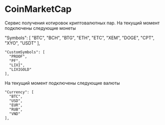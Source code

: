 # CoinMarketCap
Сервис получения котировок криптовалютных пар.
На текущий момент подключены следующие монеты 

"Symbols": [
      "BTC",
      "BCH",
      "BTG",
      "ETH",
      "ETC",
      "XEM",
      "DOGE",
      "CPT",
      "XYO",
      "USDT"
    ],

    "CustomSymbols": [
      "PROOF",
      "PF",
      "LIXI",
      "LIXIGOLD"
    ],

На текущий момент подключены следующие валюты 

    "Currency": [
      "BTC",
      "USD",
      "EUR",
      "RUB",
      "VND"
    ],
